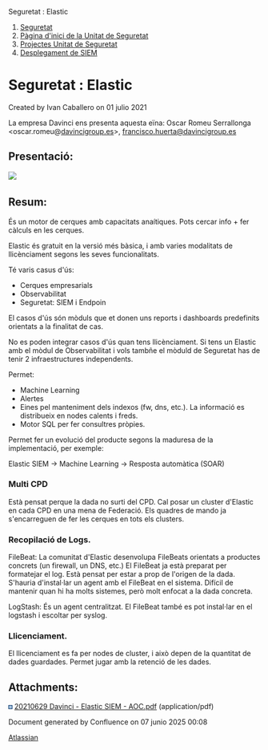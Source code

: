 Seguretat : Elastic  

1.  [Seguretat](index.md)
2.  [Pàgina d'inici de la Unitat de Seguretat](15368362.md)
3.  [Projectes Unitat de Seguretat](Projectes-Unitat-de-Seguretat_41517821.md)
4.  [Desplegament de SIEM](Desplegament-de-SIEM_41520158.md)

Seguretat : Elastic
===================

Created by Ivan Caballero on 01 julio 2021

La empresa Davinci ens presenta aquesta eïna: Oscar Romeu Serrallonga <oscar.romeu@[davincigroup.es](http://davincigroup.es)\>, [francisco.huerta@davincigroup.es](mailto:francisco.huerta@davincigroup.es)

Presentació:
------------

[![](rest/documentConversion/latest/conversion/thumbnail/41523756/1)](/download/attachments/41523755/20210629%20Davinci%20-%20Elastic%20SIEM%20-%20AOC.pdf?version=1&modificationDate=1625133219333&api=v2)

Resum:
------

És un motor de cerques amb capacitats anaítiques. Pots cercar info + fer càlculs en les cerques.

Elastic és gratuit en la versió més bàsica, i amb varies modalitats de llicènciament segons les seves funcionalitats.

Té varis casus d'ús:

*   Cerques empresarials
*   Observabilitat
*   Seguretat: SIEM i Endpoin

El casos d'ús són mòduls que et donen uns reports i dashboards predefinits orientats a la finalitat de cas.

No es poden integrar casos d'ús quan tens llicènciament. Si tens un Elastic amb el mòdul de Observabilitat i vols tambñe el mòduld de Seguretat has de tenir 2 infraestructures independents.

Permet:

*   Machine Learning
*   Alertes
*   Eines pel manteniment dels indexos (fw, dns, etc.). La informació es distribueix en nodes calents i freds.
*   Motor SQL per fer consultres pròpies.

  

Permet fer un evolució del producte segons la maduresa de la implementació, per exemple:

Elastic SIEM → Machine Learning → Resposta automàtica (SOAR)

### Multi CPD

Està pensat perque la dada no surti del CPD. Cal posar un cluster d'Elastic en cada CPD en una mena de Federació. Els quadres de mando ja s'encarreguen de fer les cerques en tots els clusters.

### Recopilació de Logs.

FileBeat: La comunitat d'Elastic desenvolupa FileBeats orientats a productes concrets (un firewall, un DNS, etc.) El FileBeat ja està preparat per formatejar el log. Està pensat per estar a prop de l'origen de la dada. S'hauria d'instal·lar un agent amb el FileBeat en el sistema. Difícil de mantenir quan hi ha molts sistemes, però molt enfocat a la dada concreta.

LogStash: És un agent centralitzat. El FileBeat també es pot instal·lar en el logstash i escoltar per syslog.

### Llicenciament.

El llicenciament es fa per nodes de cluster, i això depen de la quantitat de dades guardades. Permet jugar amb la retenció de les dades.

Attachments:
------------

![](images/icons/bullet_blue.gif) [20210629 Davinci - Elastic SIEM - AOC.pdf](attachments/41523755/41523756.pdf) (application/pdf)  

Document generated by Confluence on 07 junio 2025 00:08

[Atlassian](http://www.atlassian.com/)